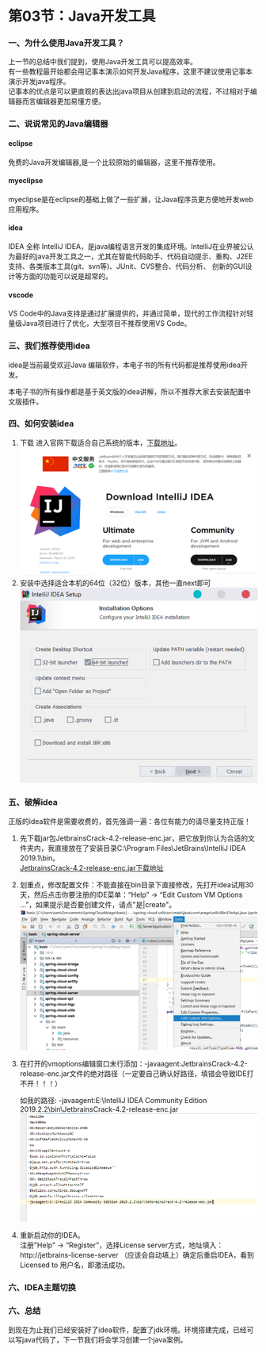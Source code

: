 # 第03节：Java开发工具

### 一、为什么使用Java开发工具？

上一节的总结中我们提到，使用Java开发工具可以提高效率。  
有一些教程最开始都会用记事本演示如何开发Java程序，这里不建议使用记事本演示开发java程序。  
记事本的优点是可以更直观的表达出java项目从创建到启动的流程，不过相对于编辑器而言编辑器更加易懂方便。  

### 二、说说常见的Java编辑器

#### eclipse

免费的Java开发编辑器,是一个比较原始的编辑器，这里不推荐使用。

#### myeclipse

myeclipse是在eclipse的基础上做了一些扩展，让Java程序员更方便地开发web应用程序。

#### idea

IDEA 全称 IntelliJ IDEA，是java编程语言开发的集成环境。IntelliJ在业界被公认为最好的java开发工具之一，尤其在智能代码助手、代码自动提示、重构、J2EE支持、各类版本工具(git、svn等)、JUnit、CVS整合、代码分析、 创新的GUI设计等方面的功能可以说是超常的。

#### vscode

VS Code中的Java支持是通过扩展提供的，并通过简单，现代的工作流程针对轻量级Java项目进行了优化，大型项目不推荐使用VS Code。

### 三、我们推荐使用idea

idea是当前最受欢迎Java 编辑软件，本电子书的所有代码都是推荐使用idea开发。

本电子书的所有操作都是基于英文版的idea讲解，所以不推荐大家去安装配置中文版插件。

### 四、如何安装idea

 1. 下载
 进入官网下载适合自己系统的版本，[下载地址](https://www.jetbrains.com/idea/download/#section=windows)。  
 ![down](../images/0103_down.png)
 2. 安装中选择适合本机的64位（32位）版本，其他一直next即可
 ![down](../images/0103_down2.png)
 
### 五、破解idea

 正版的idea软件是需要收费的，首先强调一遍：各位有能力的请尽量支持正版！  

 1. 先下载jar包JetbrainsCrack-4.2-release-enc.jar，把它放到你认为合适的文件夹内，我直接放在了安装目录C:\Program Files\JetBrains\IntelliJ IDEA 2019.1\bin。  
 [JetbrainsCrack-4.2-release-enc.jar下载地址](https://zhile.io/2018/08/25/jetbrains-license-server-crack.html)
 2. 划重点，修改配置文件：不能直接在bin目录下直接修改，先打开idea试用30天，然后点击你要注册的IDE菜单：“Help” -> “Edit Custom VM Options …”，如果提示是否要创建文件，请点"是|create"。  
 ![down](../images/0103_vm.png)
 3. 在打开的vmoptions编辑窗口末行添加：-javaagent:JetbrainsCrack-4.2-release-enc.jar文件的绝对路径（一定要自己确认好路径，填错会导致IDE打不开！！！）  

    如我的路径: -javaagent:E:\IntelliJ IDEA Community Edition 2019.2.2\bin\JetbrainsCrack-4.2-release-enc.jar  
 ![down](../images/0103_path.png)  

4. 重新启动你的IDEA。  
注册"Help" -> “Register”，选择License server方式，地址填入：http://jetbrains-license-server （应该会自动填上）确定后重启IDEA，看到Licensed to 用户名，即激活成功。  

### 六、IDEA主题切换
### 六、总结

到现在为止我们已经安装好了idea软件，配置了jdk环境。环境搭建完成，已经可以写java代码了，下一节我们将会学习创建一个java案例。